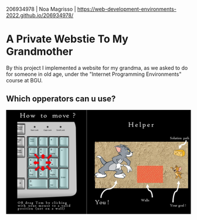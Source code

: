 206934978 | Noa Magrisso | https://web-development-environments-2022.github.io/206934978/

# A Private Webstie To My Grandmother

By this project I implemented a website for my grandma, as we asked to do for someone in old age, under the "Internet Programming Environments" course at BGU.


## Which opperators can u use?


![This is an image](https://github.com/NoaMagrisso/ATP-Project-MazeGame/blob/main/src/main/resources/ImagesFXML/helperScene.jpg)
